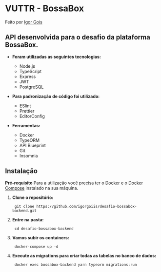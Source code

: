 # VUTTR - BossaBox

Feito por [Igor Gois](https://github.com/igorgoiis)

## **API desenvolvida para o desafio da plataforma BossaBox.**

 - **Foram utilizadas as seguintes tecnologias:**
	 - Node.js
	 - TypeScript
	 - Express
	 - JWT
	 - PostgreSQL 

- **Para padronização de código foi utilizado:**
	- ESlint
	- Prettier
	- EditorConfig
	
- **Ferramentas:**
	- Docker
	- TypeORM
	- API Blueprint
	- Git
  - Insomnia

## Instalação

**Pré-requisito**
Para a utilização você precisa ter o [Docker](https://docs.docker.com/engine/install/)  e o [Docker Compose](https://docs.docker.com/compose/install/) instalado na sua máquina.

1. **Clone o repositório:**

	    git clone https://github.com/igorgoiis/desafio-bossabox-backend.git

2. **Entre na pasta:**
		    
		cd desafio-bossabox-backend

3. **Vamos subir os containers:**

		docker-compose up -d
		
4. **Execute as migrations para criar todas as tabelas no banco de dados:**

		docker exec bossabox-backend yarn typeorm migrations:run

